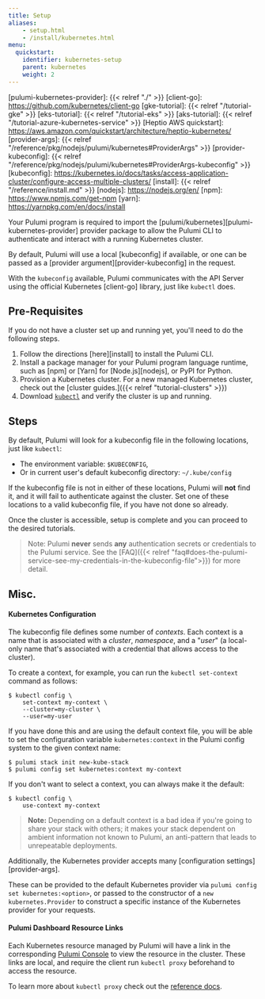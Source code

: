 ```yaml
---
title: Setup
aliases:
    - setup.html
    - /install/kubernetes.html
menu:
  quickstart:
    identifier: kubernetes-setup
    parent: kubernetes
    weight: 2
---
```


<!-- LINKS -->
[pulumi-kubernetes-provider]: {{< relref "./" >}}
[client-go]: https://github.com/kubernetes/client-go
[gke-tutorial]: {{< relref "/tutorial-gke" >}}
[eks-tutorial]: {{< relref "/tutorial-eks" >}}
[aks-tutorial]: {{< relref "/tutorial-azure-kubernetes-service" >}}
[Heptio AWS quickstart]: https://aws.amazon.com/quickstart/architecture/heptio-kubernetes/
[provider-args]: {{< relref "/reference/pkg/nodejs/pulumi/kubernetes#ProviderArgs" >}}
[provider-kubeconfig]: {{< relref "/reference/pkg/nodejs/pulumi/kubernetes#ProviderArgs-kubeconfig" >}}
[kubeconfig]: https://kubernetes.io/docs/tasks/access-application-cluster/configure-access-multiple-clusters/
[install]: {{< relref "/reference/install.md" >}}
[nodejs]: https://nodejs.org/en/
[npm]: https://www.npmjs.com/get-npm
[yarn]: https://yarnpkg.com/en/docs/install

Your Pulumi program is required to import the [pulumi/kubernetes][pulumi-kubernetes-provider] provider package to allow the Pulumi CLI to authenticate and interact with a running Kubernetes cluster.

By default, Pulumi will use a local [kubeconfig] if available, or one can be passed as a [provider argument][provider-kubeconfig] in the request.

With the `kubeconfig` available, Pulumi communicates with the API Server using the official Kubernetes [client-go] library, just like `kubectl` does.

## Pre-Requisites

If you do not have a cluster set up and running yet, you'll need to do the
following steps.

1.  Follow the directions [here][install] to install the Pulumi CLI.
1.  Install a package manager for your Pulumi program language runtime, such as [npm] or [Yarn] for [Node.js][nodejs], or PyPI for Python.
1.  Provision a Kubernetes cluster. For a new managed Kubernetes cluster, check out the [cluster guides.]({{< relref "tutorial-clusters" >}})
1.  Download [`kubectl`](https://kubernetes.io/docs/tasks/tools/install-kubectl/) and verify the cluster is up and running. 

## Steps

By default, Pulumi will look for a kubeconfig file in the following locations,
just like `kubectl`:

* The environment variable: `$KUBECONFIG`,
* Or in current user's default kubeconfig directory: `~/.kube/config`

If the kubeconfig file is not in either of these locations, Pulumi will **not** find it, and it will
fail to authenticate against the cluster. Set one of these locations to a valid kubeconfig file, if you have not done so
already.

Once the cluster is accessible, setup is complete and you can proceed to the
desired tutorials.

> Note: Pulumi **never** sends **any** authentication secrets or credentials to the Pulumi service. See the [FAQ]({{< relref "faq#does-the-pulumi-service-see-my-credentials-in-the-kubeconfig-file">}}) for more detail.

## Misc.

#### Kubernetes Configuration

The kubeconfig file defines some number of _contexts_. Each context is a name that is associated
with a _cluster_, _namespace_, and a "_user_" (a local-only name that's associated with a credential
that allows access to the cluster).

To create a context, for example, you can run the `kubectl set-context` command as follows:

```shell
$ kubectl config \
    set-context my-context \
    --cluster=my-cluster \
    --user=my-user
```

If you have done this and are using the default context file, you will be able to set the
configuration variable `kubernetes:context` in the Pulumi config system to the given context name:

```shell
$ pulumi stack init new-kube-stack
$ pulumi config set kubernetes:context my-context
```

If you don't want to select a context, you can always make it the default:

```shell
$ kubectl config \
    use-context my-context
```

> **Note:** Depending on a default context is a bad idea if you're going to share your stack with
> others; it makes your stack dependent on ambient information not known to Pulumi, an anti-pattern
> that leads to unrepeatable deployments.

Additionally, the Kubernetes provider accepts many [configuration settings][provider-args].

These can be provided to the default Kubernetes provider via `pulumi config set kubernetes:<option>`, or passed
to the constructor of a `new kubernetes.Provider` to construct a specific instance of the Kubernetes provider for your requests.

#### Pulumi Dashboard Resource Links

Each Kubernetes resource managed by Pulumi will have a link in the corresponding [Pulumi Console](https://app.pulumi.com")
to view the resource in the cluster. These links are local, and require the client run `kubectl proxy` beforehand to access the resource.

To learn more about `kubectl proxy` check out the [reference docs](https://kubernetes.io/docs/tasks/access-kubernetes-api/http-proxy-access-api/).
